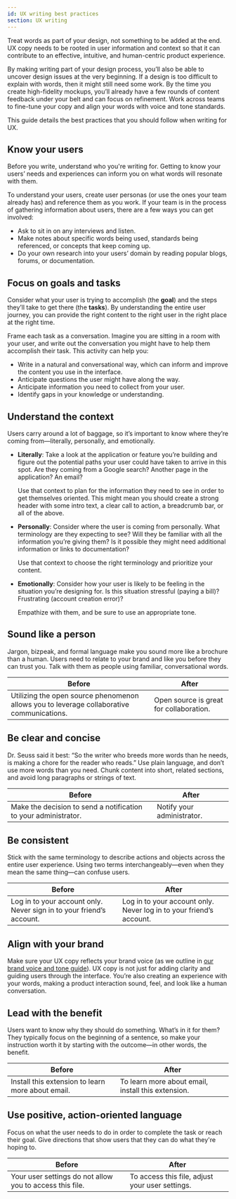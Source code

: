```yaml
---
id: UX writing best practices
section: UX writing
---
```


Treat words as part of your design, not something to be added at the end. UX copy needs to be rooted in user information and context so that it can contribute to an effective, intuitive, and human-centric product experience. 

By making writing part of your design process, you’ll also be able to uncover design issues at the very beginning. If a design is too difficult to explain with words, then it might still need some work. By the time you create high-fidelity mockups, you’ll already have a few rounds of content feedback under your belt and can focus on refinement. Work across teams to fine-tune your copy and align your words with voice and tone standards.

This guide details the best practices that you should follow when writing for UX.

## Know your users
Before you write, understand who you're writing for. Getting to know your users’ needs and experiences can inform you on what words will resonate with them.

To understand your users, create user personas (or use the ones your team already has) and reference them as you work. If your team is in the process of gathering information about users, there are a few ways you can get involved:

- Ask to sit in on any interviews and listen.
- Make notes about specific words being used, standards being referenced, or concepts that keep coming up.
- Do your own research into your users’ domain by reading popular blogs, forums, or documentation.

## Focus on goals and tasks
Consider what your user is trying to accomplish (the **goal**) and the steps they’ll take to get there (the **tasks**). By understanding the entire user journey, you can provide the right content to the right user in the right place at the right time.

Frame each task as a conversation. Imagine you are sitting in a room with your user, and write out the conversation you might have to help them accomplish their task. This activity can help you:

- Write in a natural and conversational way, which can inform and improve the content you use in the interface.
- Anticipate questions the user might have along the way.
- Anticipate information you need to collect from your user.
- Identify gaps in your knowledge or understanding.

## Understand the context
Users carry around a lot of baggage, so it’s important to know where they’re coming from—literally, personally, and emotionally.

- **Literally**: Take a look at the application or feature you’re building and figure out the potential paths your user could have taken to arrive in this spot. Are they coming from a Google search? Another page in the application? An email?

    Use that context to plan for the information they need to see in order to get themselves oriented. This might mean you should create a strong header with some intro text, a clear call to action, a breadcrumb bar, or all of the above.

- **Personally**: Consider where the user is coming from personally. What terminology are they expecting to see? Will they be familiar with all the information you’re giving them? Is it possible they might need additional information or links to documentation?

    Use that context to choose the right terminology and prioritize your content.

- **Emotionally**: Consider how your user is likely to be feeling in the situation you’re designing for. Is this situation stressful (paying a bill)? Frustrating (account creation error)? 

    Empathize with them, and be sure to use an appropriate tone.

## Sound like a person
Jargon, bizpeak, and formal language make you sound more like a brochure than a human. Users need to relate to your brand and like you before they can trust you. Talk with them as people using familiar, conversational words.

<div class="ws-content-table">

|**Before**  | **After** |
|------------|-----------|
| Utilizing the open source phenomenon allows you to leverage collaborative communications. | Open source is great for collaboration. |

</div>

## Be clear and concise
Dr. Seuss said it best: “So the writer who breeds more words than he needs, is making a chore for the reader who reads.” Use plain language, and don’t use more words than you need. Chunk content into short, related sections, and avoid long paragraphs or strings of text.

<div class="ws-content-table">

|**Before**  | **After** |
|------------|-----------|
| Make the decision to send a notification to your administrator. | Notify your administrator. |

</div>

## Be consistent
Stick with the same terminology to describe actions and objects across the entire user experience. Using two terms interchangeably—even when they mean the same thing—can confuse users.

<div class="ws-content-table">

|**Before**  | **After** |
|------------|-----------|
| Log in to your account only. Never sign in to your friend’s account. | Log in to your account only. Never log in to your friend’s account. |

</div>

## Align with your brand
Make sure your UX copy reflects your brand voice (as we outline in [our brand voice and tone guide](/ux-writing/brand-voice-and-tone)). UX copy is not just for adding clarity and guiding users through the interface. You’re also creating an experience with your words, making a product interaction sound, feel, and look like a human conversation.


## Lead with the benefit
Users want to know why they should do something. What’s in it for them? They typically focus on the beginning of a sentence, so make your instruction worth it by starting with the outcome—in other words, the benefit.

<div class="ws-content-table">

|**Before**  | **After** |
|------------|-----------|
| Install this extension to learn more about email. | To learn more about email, install this extension. |

</div>

## Use positive, action-oriented language
Focus on what the user needs to do in order to complete the task or reach their goal. Give directions that show users that they can do what they're hoping to.

<div class="ws-content-table">

|**Before**  | **After** |
|------------|-----------|
| Your user settings do not allow you to access this file. | To access this file, adjust your user settings. |

</div>